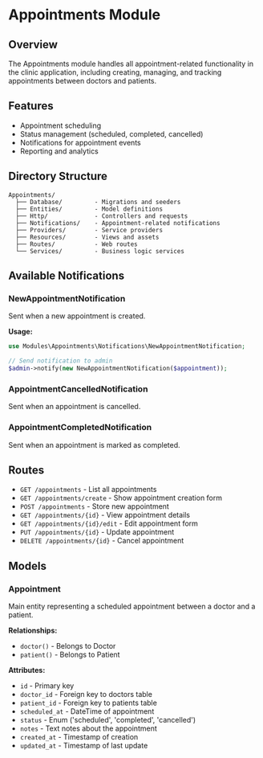 # Appointments Module

## Overview
The Appointments module handles all appointment-related functionality in the clinic application, including creating, managing, and tracking appointments between doctors and patients.

## Features
- Appointment scheduling
- Status management (scheduled, completed, cancelled)
- Notifications for appointment events
- Reporting and analytics

## Directory Structure
```
Appointments/
  ├── Database/         - Migrations and seeders
  ├── Entities/         - Model definitions
  ├── Http/             - Controllers and requests
  ├── Notifications/    - Appointment-related notifications
  ├── Providers/        - Service providers
  ├── Resources/        - Views and assets
  ├── Routes/           - Web routes
  └── Services/         - Business logic services
```

## Available Notifications

### NewAppointmentNotification
Sent when a new appointment is created.

**Usage:**
```php
use Modules\Appointments\Notifications\NewAppointmentNotification;

// Send notification to admin
$admin->notify(new NewAppointmentNotification($appointment));
```

### AppointmentCancelledNotification
Sent when an appointment is cancelled.

### AppointmentCompletedNotification
Sent when an appointment is marked as completed.

## Routes
- `GET /appointments` - List all appointments
- `GET /appointments/create` - Show appointment creation form
- `POST /appointments` - Store new appointment
- `GET /appointments/{id}` - View appointment details
- `GET /appointments/{id}/edit` - Edit appointment form
- `PUT /appointments/{id}` - Update appointment
- `DELETE /appointments/{id}` - Cancel appointment

## Models
### Appointment
Main entity representing a scheduled appointment between a doctor and a patient.

**Relationships:**
- `doctor()` - Belongs to Doctor
- `patient()` - Belongs to Patient

**Attributes:**
- `id` - Primary key
- `doctor_id` - Foreign key to doctors table
- `patient_id` - Foreign key to patients table
- `scheduled_at` - DateTime of appointment
- `status` - Enum ('scheduled', 'completed', 'cancelled')
- `notes` - Text notes about the appointment
- `created_at` - Timestamp of creation
- `updated_at` - Timestamp of last update
